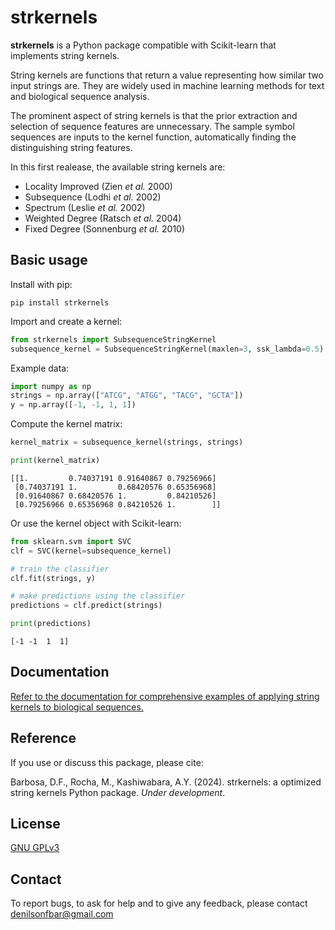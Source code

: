 strkernels
=======
**strkernels** is a Python package compatible with Scikit-learn that implements string kernels.

String kernels are functions that return a value representing how similar two input strings are. They are widely used in machine learning methods for text and biological sequence analysis.

The prominent aspect of string kernels is that the prior extraction and selection of sequence features are unnecessary. The sample symbol sequences are inputs to the kernel function, automatically finding the distinguishing string features.

In this first realease, the available string kernels are:
- Locality Improved (Zien *et al.* 2000)
- Subsequence (Lodhi *et al.* 2002)
- Spectrum (Leslie *et al.* 2002)
- Weighted Degree (Ratsch *et al.* 2004)
- Fixed Degree (Sonnenburg *et al.* 2010)


## Basic usage

Install with pip:
```
pip install strkernels
```

Import and create a kernel:
```python
from strkernels import SubsequenceStringKernel
subsequence_kernel = SubsequenceStringKernel(maxlen=3, ssk_lambda=0.5)
```

Example data:
```python
import numpy as np
strings = np.array(["ATCG", "ATGG", "TACG", "GCTA"])
y = np.array([-1, -1, 1, 1])
```

Compute the kernel matrix:
```python
kernel_matrix = subsequence_kernel(strings, strings)

print(kernel_matrix)
```
```
[[1.         0.74037191 0.91640867 0.79256966]
 [0.74037191 1.         0.68420576 0.65356968]
 [0.91640867 0.68420576 1.         0.84210526]
 [0.79256966 0.65356968 0.84210526 1.        ]]
```

Or use the kernel object with Scikit-learn:
```python
from sklearn.svm import SVC
clf = SVC(kernel=subsequence_kernel)

# train the classifier
clf.fit(strings, y)

# make predictions using the classifier
predictions = clf.predict(strings)

print(predictions)
```

```
[-1 -1  1  1]
```


## Documentation

[Refer to the documentation for comprehensive examples of applying string kernels to biological sequences.](https://github.com/denilsonfbar/strkernels/tree/main/docs)

## Reference

If you use or discuss this package, please cite:

Barbosa, D.F., Rocha, M., Kashiwabara, A.Y. (2024). strkernels: a optimized string kernels Python package. *Under development*. 

## License

[GNU GPLv3](https://www.gnu.org/licenses/gpl-3.0.html)


## Contact

To report bugs, to ask for help and to give any feedback, please contact denilsonfbar@gmail.com
